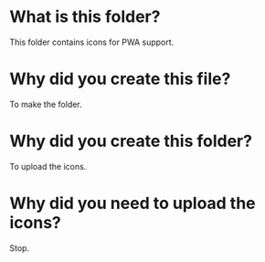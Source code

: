 # What is this folder?
This folder contains icons for PWA support.
# Why did you create this file?
To make the folder.
# Why did you create this folder?
To upload the icons.
# Why did you need to upload the icons?
Stop.
